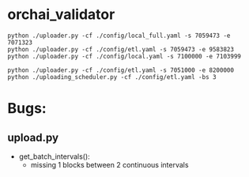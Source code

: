 # orchai_validator
```
python ./uploader.py -cf ./config/local_full.yaml -s 7059473 -e 7071323
python ./uploader.py -cf ./config/etl.yaml -s 7059473 -e 9583823
python ./uploader.py -cf ./config/local.yaml -s 7100000 -e 7103999

python ./uploader.py -cf ./config/etl.yaml -s 7051000 -e 8200000
python ./uploading_scheduler.py -cf ./config/etl.yaml -bs 3
```

# Bugs:
## upload.py
+ get_batch_intervals():
    + missing 1 blocks between 2 continuous intervals